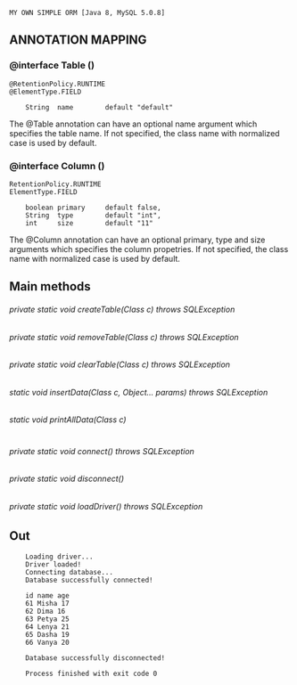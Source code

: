     MY OWN SIMPLE ORM [Java 8, MySQL 5.0.8]

## ANNOTATION MAPPING


### @interface Table ()
    @RetentionPolicy.RUNTIME
    @ElementType.FIELD

        String  name        default "default"
The @Table annotation can have an optional name argument which specifies the table name. If not specified, the class name with normalized case is used by default.
    

### @interface Column ()
    RetentionPolicy.RUNTIME
    ElementType.FIELD

        boolean primary     default false, 
        String  type        default "int", 
        int     size        default "11"

The @Column annotation can have an optional primary, type and size arguments which specifies the column propetries. If not specified, the class name with normalized case is used by default.

## Main methods 
###### private static void createTable(Class c) throws SQLException 
###### private static void removeTable(Class c) throws SQLException
###### private static void clearTable(Class c) throws SQLException
###### static void insertData(Class c, Object... params) throws SQLException
###### static void printAllData(Class c)
#
###### private static void connect() throws SQLException
###### private static void disconnect()
###### private static void loadDriver() throws SQLException



## Out

        Loading driver...
        Driver loaded!
        Connecting database...
        Database successfully connected!

        id name age
        61 Misha 17
        62 Dima 16
        63 Petya 25
        64 Lenya 21
        65 Dasha 19
        66 Vanya 20

        Database successfully disconnected!

        Process finished with exit code 0
